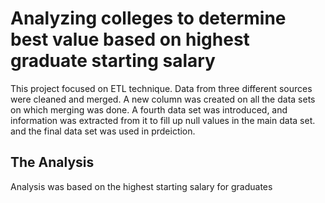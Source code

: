 # Analyzing colleges to determine best value based on highest graduate starting salary
This project focused on ETL technique. Data from three different sources were cleaned and merged. A new column was created on all the data sets on which merging was done. A fourth data set was introduced, and information was extracted from it to fill up null values in the main data set. and the final data set was used in prdeiction.

 ## The Analysis
 Analysis was based on the highest starting salary for graduates 
